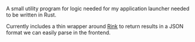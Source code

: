 A small utility program for logic needed for my application launcher needed to be written in Rust.

Currently includes a thin wrapper around [Rink](https://github.com/tiffany352/rink-rs/tree/master) to return results in a JSON format we can easily parse in the frontend.